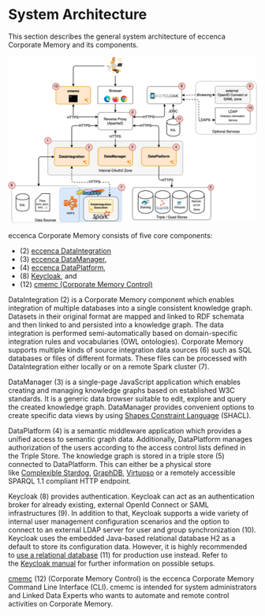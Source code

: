# System Architecture

This section describes the general system architecture of eccenca Corporate Memory and its components.

![cmem-System-Architecture](22-1-cmem-System-Architecture.png)

eccenca Corporate Memory consists of five core components:

- (2) [eccenca DataIntegration](../configuration/dataintegration/index.md)
- (3) [eccenca DataManager](../configuration/datamanager/index.md),
- (4) [eccenca DataPlatform](../configuration/dataplatform/index.md),
- (8) [Keycloak](../configuration/keycloak/index.md), and
- (12) [cmemc (Corporate Memory Control)](../../automate/cmemc-command-line-interface/index.md)

DataIntegration (2) is a Corporate Memory component which enables integration of multiple databases into a single consistent knowledge graph. Datasets in their original format are mapped and linked to RDF schemata and then linked to and persisted into a knowledge graph. The data integration is performed semi-automatically based on domain-specific integration rules and vocabularies (OWL ontologies). Corporate Memory supports multiple kinds of source integration data sources (6) such as SQL databases or files of different formats. These files can be processed with DataIntegration either locally or on a remote Spark cluster (7).

DataManager (3) is a single-page JavaScript application which enables creating and managing knowledge graphs based on established W3C standards. It is a generic data browser suitable to edit, explore and query the created knowledge graph. DataManager provides convenient options to create specific data views by using [Shapes Constraint Language](https://www.w3.org/TR/shacl/) (SHACL).

DataPlatform (4) is a semantic middleware application which provides a unified access to semantic graph data. Additionally, DataPlatform manages authorization of the users according to the access control lists defined in the Triple Store. The knowledge graph is stored in a triple store (5) connected to DataPlatform. This can either be a physical store like [Complexible Stardog](https://www.stardog.com/docs/), [GraphDB](http://graphdb.ontotext.com/), [Virtuoso](https://virtuoso.openlinksw.com/) or a remotely accessible SPARQL 1.1 compliant HTTP endpoint.

Keycloak (8) provides authentication. Keycloak can act as an authentication broker for already existing, external OpenId Connect or SAML infrastructures (9). In addition to that, Keycloak supports a wide variety of internal user management configuration scenarios and the option to connect to an external LDAP server for user and group synchronization (10). Keycloak uses the embedded Java-based relational database H2 as a default to store its configuration data. However, it is highly recommended to [use a relational database](https://www.keycloak.org/docs/6.0/server_installation/#_database) (11) for production use instead. Refer to the [Keycloak manual](https://www.keycloak.org/docs/6.0/server_installation/) for further information on possible setups.

[cmemc](../automate/cmemc-command-line-interface) (12) (Corporate Memory Control) is the eccenca Corporate Memory Command Line Interface (CLI). cmemc is intended for system administrators and Linked Data Experts who wants to automate and remote control activities on Corporate Memory.
